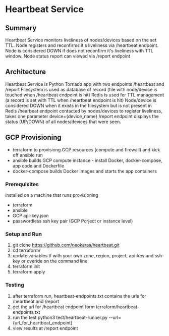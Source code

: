 # Heartbeat Service

## Summary
Heartbeat Service monitors liveliness of nodes/devices based on the set TTL.
Node registers and reconfirms it's liveliness via /heartbeat endpoint. Node is considered DOWN if does not reconfirm it's liveliness with TTL window.
Node status report can viewed via /report endpoint

## Architecture
Heartbeat Service is Python Tornado app with two endpoints /heartbeat and /report
Filesystem is used as database of record (file with node/device is touched when /heartbeat endpoint is hit)
Redis is used for TTL management (a record is set with TTL when /heartbeat endpoint is hit)
Node/device is considered DOWN when it exists in the filesystem but is not present in Redis
/hearbeat endpoint contacted by nodes/devices to register liveliness, takes one parameter device={device_name}
/report endpoint displays the status (UP/DOWN) of all nodes/devices that were seen.

## GCP Provisioning
* terraform to provisiong GCP resources (compute and firewall) and kick off ansible run
* ansible builds GCP compute instance - install Docker, docker-compose, app code and Dockerfile
* docker-compose builds Docker images and starts the app containers

### Prerequisites
installed on a machine that runs provisioning
* terraform
* ansible
* GCP api-key.json
* passwordless ssh key pair (GCP Porject or instance level)

### Setup and Run
1. git clone https://github.com/neokaras/heartbeat.git
2. cd terraform/
3. update variables.tf with your own zone, region, project, api-key and ssh-key or overide on the command line
4. terraform init
5. terraform apply

### Testing
1. after terraform run, heartbeat-endpoints.txt contains the urls for /heartbeat and /report
2. get the url for /heartbeat endpoint form terraform/heartbeat-endpoints.txt
3. run the test python3 test/heartbeat-runner.py --url={url_for_heartbeat_endpoint}
4. view results at /report endpoint
